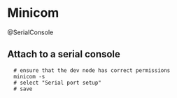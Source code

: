 # Minicom
@SerialConsole

Attach to a serial console
--------------------------
	  # ensure that the dev node has correct permissions
	  minicom -s
	  # select "Serial port setup"
	  # save

